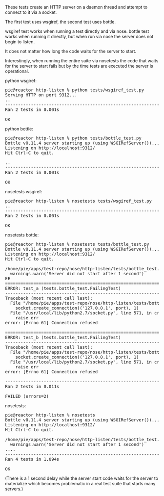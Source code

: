 These tests create an HTTP server on a daemon thread
and attempt to connect to it via a socket.

The first test uses wsgiref, the second test uses bottle.

wsgiref test works when running a test directly and via nose.
bottle test works when running it directly, but when run via nose
the server does not begin to listen.

It does not matter how long the code waits for the server to start.

Interestingly, when running the entire suite via nosetests
the code that waits for the server to start fails but by the time
tests are executed the server is operational.

python wsgiref:

<pre>
pie@reactor http-listen % python tests/wsgiref_test.py
Serving HTTP on port 9312...
..
----------------------------------------------------------------------
Ran 2 tests in 0.001s

OK
</pre>

python bottle:

<pre>
pie@reactor http-listen % python tests/bottle_test.py
Bottle v0.11.4 server starting up (using WSGIRefServer())...
Listening on http://localhost:9312/
Hit Ctrl-C to quit.

..
----------------------------------------------------------------------
Ran 2 tests in 0.001s

OK
</pre>

nosetests wsgiref:

<pre>
pie@reactor http-listen % nosetests tests/wsgiref_test.py
..
----------------------------------------------------------------------
Ran 2 tests in 0.001s

OK
</pre>

nosetests bottle:

<pre>
pie@reactor http-listen % nosetests tests/bottle_test.py
Bottle v0.11.4 server starting up (using WSGIRefServer())...
Listening on http://localhost:9312/
Hit Ctrl-C to quit.

/home/pie/apps/test-repo/nose/http-listen/tests/bottle_test.py:35: UserWarning: Server did not start after 1 second
  warnings.warn('Server did not start after 1 second')
EE
======================================================================
ERROR: test_a (tests.bottle_test.FailingTest)
----------------------------------------------------------------------
Traceback (most recent call last):
  File "/home/pie/apps/test-repo/nose/http-listen/tests/bottle_test.py", line 42, in test_a
    socket.create_connection(('127.0.0.1', port), 1)
  File "/usr/local/lib/python2.7/socket.py", line 571, in create_connection
    raise err
error: [Errno 61] Connection refused

======================================================================
ERROR: test_b (tests.bottle_test.FailingTest)
----------------------------------------------------------------------
Traceback (most recent call last):
  File "/home/pie/apps/test-repo/nose/http-listen/tests/bottle_test.py", line 45, in test_b
    socket.create_connection(('127.0.0.1', port), 1)
  File "/usr/local/lib/python2.7/socket.py", line 571, in create_connection
    raise err
error: [Errno 61] Connection refused

----------------------------------------------------------------------
Ran 2 tests in 0.011s

FAILED (errors=2)
</pre>

nosetests:

<pre>
pie@reactor http-listen % nosetests
Bottle v0.11.4 server starting up (using WSGIRefServer())...
Listening on http://localhost:9312/
Hit Ctrl-C to quit.

/home/pie/apps/test-repo/nose/http-listen/tests/bottle_test.py:35: UserWarning: Server did not start after 1 second
  warnings.warn('Server did not start after 1 second')
....
----------------------------------------------------------------------
Ran 4 tests in 1.094s

OK
</pre>

(There is a 1 second delay while the server start code waits for the server
to materialize which becomes problematic in a real test suite that starts
many servers.)
